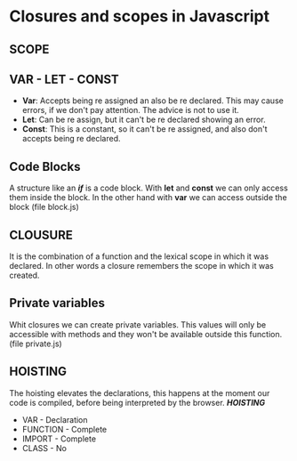 # Closures and scopes in Javascript

## **SCOPE**

## VAR - LET - CONST

* **Var**: Accepts being re assigned an also be re declared. This may cause errors, if we don't pay attention. The advice is not to use it.
* **Let**: Can be re assign, but it can't be re declared showing an error.
* **Const**: This is a constant, so it can't be re assigned, and also don't accepts being re declared. 

## Code Blocks

A structure like an ***if*** is a code block. With **let** and **const** we can only access them inside the block. In the other hand with **var** we can access outside the block (file block.js)

## **CLOUSURE**

It is the combination of a function and the lexical scope in which it was declared. In other words a closure remembers the scope in which it was created.

## Private variables

Whit closures we can create private variables. This values will only be accessible with methods and they won't be available outside this function. (file private.js)

## **HOISTING**

The hoisting elevates the declarations, this happens at the moment our code is compiled, before being interpreted by the browser.
            ***HOISTING***
* VAR       - Declaration 
* FUNCTION  - Complete
* IMPORT    - Complete
* CLASS     - No